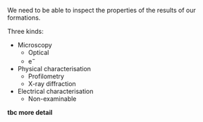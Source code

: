 We need to be able to inspect the properties of the results of our formations.

Three kinds:
- Microscopy
	- Optical
	- $\mathrm{e}^{-}$
- Physical characterisation
	- Profilometry
	- X-ray diffraction
- Electrical characterisation
	- Non-examinable


**tbc more detail**
